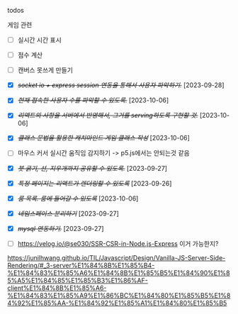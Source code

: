 todos

게임 관련

- [ ] 실시간 시간 표시

- [ ] 점수 계산

- [ ] 캔버스 못쓰게 만들기

- [x] ~~_socket io + express session 연동을 통해서 사용자 파악하기._~~ [2023-09-28]

* [x] ~~_현재 접속한 사용자 수를 파악할 수 있도록._~~ [2023-10-06]

* [x] ~~_리액트의 사항을 서버에서 반영해서, 그거를 serving하도록 구현할 것._~~ [2023-10-06]

- [x] ~~_클래스 문법을 활용한 캐치마인드 게임 클래스 작성_~~ [2023-10-06]

- [ ] 마우스 커서 실시간 움직임 감지하기 -> p5.js에서는 안되는것 같음

- [x] ~~_붓 굵기, 선, 지우개까지 공유할 수 있도록._~~ [2023-09-27]

* [x] ~~_특정 페이지는 리액트가 렌더링할 수 있도록_~~ [2023-09-26]

* [x] ~~_룸 목록. 룸에 들어갈 수 있도록_~~ [2023-10-06]

* [x] ~~_네임스페이스 분리하기_~~ [2023-09-27]

* [x] ~~_mysql 연동하기._~~ [2023-09-27]

* [ ] https://velog.io/@se030/SSR-CSR-in-Node.js-Express
      이거 가능한지?

https://junilhwang.github.io/TIL/Javascript/Design/Vanilla-JS-Server-Side-Rendering/#_3-server%E1%84%8B%E1%85%B4-%E1%84%83%E1%85%A6%E1%84%8B%E1%85%B5%E1%84%90%E1%85%A5%E1%84%85%E1%85%B3%E1%86%AF-client%E1%84%8B%E1%85%A6-%E1%84%83%E1%85%A9%E1%86%BC%E1%84%80%E1%85%B5%E1%84%92%E1%85%AA-%E1%84%92%E1%85%A1%E1%84%80%E1%85%B5
